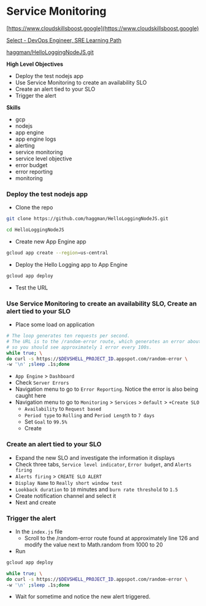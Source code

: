 # Service Monitoring


[https://www.cloudskillsboost.google](https://www.cloudskillsboost.google)

[Select - DevOps Engineer, SRE Learning Path](https://www.cloudskillsboost.google/paths)

[haggman/HelloLoggingNodeJS.git](https://github.com/haggman/HelloLoggingNodeJS.git)

**High Level Objectives**
- Deploy the test nodejs app 
- Use Service Monitoring to create an availability SLO
- Create an alert tied to your SLO
- Trigger the alert

**Skills**
- gcp
- nodejs
- app engine
- app engine logs
- alerting
- service monitoring
- service level objective
- error budget
- error reporting
- monitoring


### Deploy the test nodejs app

- Clone the repo

```bash
git clone https://github.com/haggman/HelloLoggingNodeJS.git

cd HelloLoggingNodeJS
```

- Create new App Engine app

```bash
gcloud app create --region=us-central
```
- Deploy the Hello Logging app to App Engine

```bash
gcloud app deploy
```

- Test the URL

### Use Service Monitoring to create an availability SLO, Create an alert tied to your SLO

- Place some load on application

```bash
# The loop generates ten requests per second. 
# The URL is to the /random-error route, which generates an error about every 1000 requests, 
# so you should see approximately 1 error every 100s.
while true; \
do curl -s https://$DEVSHELL_PROJECT_ID.appspot.com/random-error \
-w '\n' ;sleep .1s;done
```

- `App Engine` > `Dashboard`
- Check `Server Errors`
- Navigation menu to go to `Error Reporting`. Notice the error is also being caught here
- Navigation menu to go to `Monitoring` > `Services` > `default` > `+Create SLO` 
  - `Availability` to `Request based`
  - `Period type` to `Rolling` and `Period Length` to `7 days`
  - Set `Goal` to `99.5%`
  - Create



### Create an alert tied to your SLO

- Expand the new SLO and investigate the information it displays
- Check three tabs, `Service level indicator`, `Error budget`, and `Alerts firing`
- `Alerts firing` > `CREATE SLO ALERT`
- `Display Name` to `Really short window test`
- `Lookback duration` to `10` minutes and `burn rate threshold` to `1.5`
- Create notification channel and select it
- Next and create



### Trigger the alert

- In the `index.js` file
  - Scroll to the /random-error route found at approximately line 126 and modify the value next to Math.random from 1000 to 20
- Run

```bash
gcloud app deploy

while true; \
do curl -s https://$DEVSHELL_PROJECT_ID.appspot.com/random-error \
-w '\n' ;sleep .1s;done
```

- Wait for sometime and notice the new alert triggered.